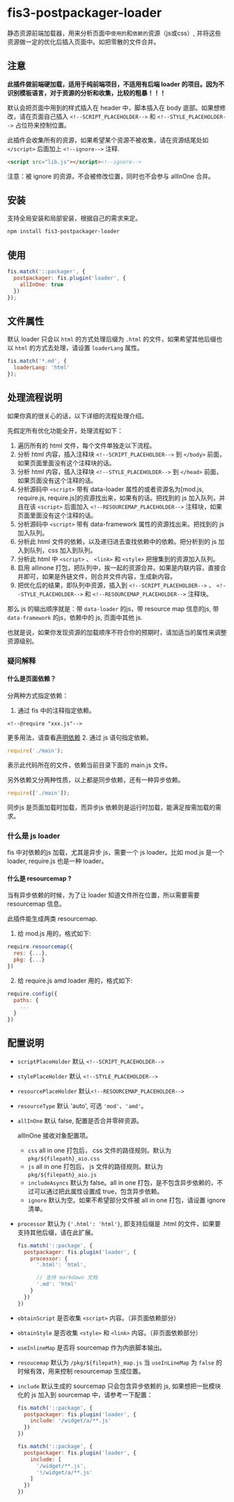 # fis3-postpackager-loader
静态资源前端加载器，用来分析页面中`使用的`和`依赖的`资源（js或css）, 并将这些资源做一定的优化后插入页面中。如把零散的文件合并。

## 注意
**此插件做前端硬加载，适用于纯前端项目，不适用有后端 loader 的项目。因为不识别模板语言，对于资源的分析和收集，比较的粗暴！！！**

默认会把页面中用到的样式插入在 header 中，脚本插入在 body 底部。如果想修改，请在页面自己插入 `<!--SCRIPT_PLACEHOLDER-->` 和 `<!--STYLE_PLACEHOLDER-->` 占位符来控制位置。

此插件会收集所有的资源，如果希望某个资源不被收集，请在资源结尾处如 `</script>` 后面加上 `<!--ignore-->` 注释.

```html
<script src="lib.js"></script><!--ignore-->
```

注意：被 ignore 的资源，不会被修改位置，同时也不会参与 allInOne 合并。

## 安装
支持全局安装和局部安装，根据自己的需求来定。

```bash
npm install fis3-postpackager-loader
```

## 使用

```javascript
fis.match('::packager', {
  postpackager: fis.plugin('loader', {
    allInOne: true
  })
});
```

## 文件属性

默认 loader 只会以 `html` 的方式处理后缀为 `.html` 的文件，如果希望其他后缀也以  `html` 的方式去处理，请设置 `loaderLang` 属性。

```js
fis.match('*.md', {
  loaderLang: 'html'
});
```

## 处理流程说明
如果你真的很关心的话，以下详细的流程处理介绍。

先假定所有优化功能全开，处理流程如下：

1. 遍历所有的 html 文件，每个文件单独走以下流程。
2. 分析 html 内容，插入注释块 `<!--SCRIPT_PLACEHOLDER-->` 到 `</body>` 前面，如果页面里面没有这个注释块的话。
3. 分析 html 内容，插入注释块 `<!--STYLE_PLACEHOLDER-->` 到 `</head>` 前面，如果页面没有这个注释的话。
4. 分析源码中 `<script>` 带有 data-loader 属性的或者资源名为[mod.js, require.js, require.js]的资源找出来，如果有的话。把找到的 js 加入队列，并且在该 `<script>` 后面加入 `<!--RESOURCEMAP_PLACEHOLDER-->` 注释块，如果页面里面没有这个注释的话。
5. 分析源码中 `<script>` 带有 data-framework 属性的资源找出来。把找到的 js 加入队列。
6. 分析此 html 文件的依赖，以及递归进去查找依赖中的依赖。把分析到的 js 加入到队列，css 加入到队列。
7. 分析此 html 中 `<script>` 、 `<link>` 和 `<style>` 把搜集到的资源加入队列。
8. 启用 allinone 打包，把队列中，挨一起的资源合并。如果是内联内容，直接合并即可，如果是外链文件，则合并文件内容，生成新内容。
9. 把优化后的结果，即队列中资源，插入到 `<!--SCRIPT_PLACEHOLDER-->` 、 `<!--STYLE_PLACEHOLDER-->` 和 `<!--RESOURCEMAP_PLACEHOLDER-->` 注释块。

那么 js 的输出顺序就是：带 `data-loader` 的js，带 resource map 信息的js, 带 `data-framework` 的js，依赖中的 js, 页面中其他 js.

也就是说，如果你发现资源的加载顺序不符合你的预期时，请加适当的属性来调整资源级别。

### 疑问解释

#### 什么是页面依赖？

分两种方式指定依赖：

1. 通过 fis 中的注释指定依赖。

  ```
  <!--@require "xxx.js"-->
  ```

  更多用法，请查看[声明依赖](https://github.com/fex-team/fis3/wiki/%E5%A3%B0%E6%98%8E%E4%BE%9D%E8%B5%96)
2. 通过 js 语句指定依赖。

  ```javascript
  require('./main');
  ```
  表示此代码所在的文件，依赖当前目录下面的 main.js 文件。

另外依赖又分两种性质，以上都是同步依赖，还有一种异步依赖。

```javascript
require(['./main']);
```

同步js 是页面加载时加载，而异步js 依赖则是运行时加载，能满足按需加载的需求。

### 什么是 js loader

fis 中对依赖的js 加载，尤其是异步  js，需要一个 js loader。比如 mod.js 是一个 loader, require.js 也是一种 loader。

#### 什么是 resourcemap ?

当有异步依赖的时候，为了让 loader 知道文件所在位置，所以需要需要 resourcemap 信息。

此插件能生成两类 resourcemap.

1. 给 mod.js 用的，格式如下:

  ```javascript
  require.resourcemap({
    res: {...},
    pkg: {...}
  })
  ```
2. 给 require.js amd loader 用的，格式如下:

  ```javascript
  require.config({
    paths: {
      ...
    }
  })
  ```

## 配置说明

* `scriptPlaceHolder` 默认 `<!--SCRIPT_PLACEHOLDER-->`
* `stylePlaceHolder` 默认 `<!--STYLE_PLACEHOLDER-->`
* `resourcePlaceHolder` 默认`<!--RESOURCEMAP_PLACEHOLDER-->`
* `resourceType` 默认 'auto', 可选 `'mod'`、`'amd'`。
* `allInOne` 默认 false, 配置是否合并零碎资源。

  allInOne 接收对象配置项。

  - `css` all in one 打包后， css 文件的路径规则。默认为 `pkg/${filepath}_aio.css`
  - `js` all in one 打包后， js 文件的路径规则。默认为 `pkg/${filepath}_aio.js`
  - `includeAsyncs` 默认为 false。all in one 打包，是不包含异步依赖的，不过可以通过把此属性设置成 true，包含异步依赖。
  - `ignore` 默认为空。如果不希望部分文件被 all in one 打包，请设置 ignore 清单。

* `processor` 默认为 `{'.html': 'html'}`, 即支持后缀是 .html 的文件，如果要支持其他后缀，请在此扩展。

  ```js
  fis.match('::package', {
    postpackager: fis.plugin('loader', {
      processor: {
        '.html': 'html',

        // 支持 markdown 文档
        '.md': 'html'
      }
    })
  })
  ```
* `obtainScript` 是否收集 `<script>` 内容。（非页面依赖部分）
* `obtainStyle` 是否收集 `<style>` 和 `<link>` 内容。（非页面依赖部分）
* `useInlineMap` 是否将 sourcemap 作为内嵌脚本输出。
* `resoucemap` 默认为 `/pkg/${filepath}_map.js` 当 `useInLineMap` 为 `false` 的时候有效，用来控制 resourcemap 生成位置。
* `include` 默认生成的 sourcemap 只会包含异步依赖的 js, 如果想把一批模块化的 js 加入到 sourcemap 中，请参考一下配置：
  
  ```js
  fis.match('::package', {
    postpackager: fis.plugin('loader', {
      include: '/widget/a/**.js'
    })
  })

  fis.match('::package', {
    postpackager: fis.plugin('loader', {
      include: [
        '/widget/**.js',
        '!/widget/a/**.js'
      ]
    })
  })
  ```

